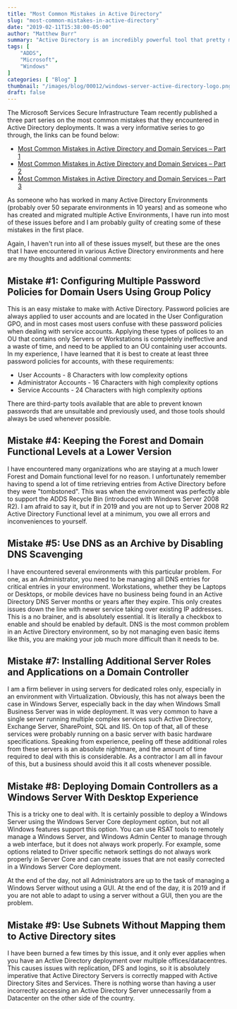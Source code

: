 ```yaml
---
title: "Most Common Mistakes in Active Directory"
slug: "most-common-mistakes-in-active-directory"
date: "2019-02-11T15:38:00-05:00"
author: "Matthew Burr"
summary: "Active Directory is an incredibly powerful tool that pretty much every business relies on for user authentication and management. That doesn’t mean that people set it up properly though, and Microsoft has provided a very good guide on how to avoid those mistakes."
tags: [
    "ADDS",
    "Microsoft",
    "Windows"
]
categories: [ "Blog" ]
thumbnail: "/images/blog/00012/windows-server-active-directory-logo.png"
draft: false
---
```


The Microsoft Services Secure Infrastructure Team recently published a three part series on the most common mistakes that they encountered in Active Directory deployments. It was a very informative series to go through, the links can be found below:

* [Most Common Mistakes in Active Directory and Domain Services – Part 1](https://azurecloudai.blog/2018/12/31/most-common-mistakes-in-active-directory-and-domain-services-part-1/)
* [Most Common Mistakes in Active Directory and Domain Services – Part 2](https://azurecloudai.blog/2019/01/08/most-common-mistakes-in-active-directory-and-domain-services-part-2/)
* [Most Common Mistakes in Active Directory and Domain Services – Part 3](https://azurecloudai.blog/2019/01/27/most-common-mistakes-in-active-directory-and-domain-services-part-3/)

As someone who has worked in many Active Directory Environments (probably over 50 separate environments in 10 years) and as someone who has created and migrated multiple Active Environments, I have run into most of these issues before and I am probably guilty of creating some of these mistakes in the first place.

Again, I haven't run into all of these issues myself, but these are the ones that I have encountered in various Active Directory environments and here are my thoughts and additional comments:

## Mistake #1: Configuring Multiple Password Policies for Domain Users Using Group Policy ##

This is an easy mistake to make with Active Directory. Password policies are always applied to user accounts and are located in the User Configuration GPO, and in most cases most users confuse with these password policies when dealing with service accounts. Applying these types of polices to an OU that contains only Servers or Workstations is completely ineffective and a waste of time, and need to be applied to an OU containing user accounts. In my experience, I have learned that it is best to create at least three password policies for accounts, with these requirements:

* User Accounts - 8 Characters with low complexity options
* Administrator Accounts - 16 Characters with high complexity options
* Service Accounts - 24 Characters with high complexity options

There are third-party tools available that are able to prevent known passwords that are unsuitable and previously used, and those tools should always be used whenever possible.

## Mistake #4: Keeping the Forest and Domain Functional Levels at a Lower Version ##

I have encountered many organizations who are staying at a much lower Forest and Domain functional level for no reason. I unfortunately remember having to spend a lot of time retrieving entries from Active Directory before they were "tombstoned". This was when the environment was perfectly able to support the ADDS Recycle Bin (introduced with Windows Server 2008 R2). I am afraid to say it, but if in 2019 and you are not up to Server 2008 R2 Active Directory Functional level at a minimum, you owe all errors and inconveniences to yourself.

## Mistake #5: Use DNS as an Archive by Disabling DNS Scavenging ##

I have encountered several environments with this particular problem. For one, as an Administrator, you need to be managing all DNS entries for critical entries in your environment. Workstations, whether they be Laptops or Desktops, or mobile devices have no business being found in an Active Directory DNS Server months or years after they expire. This only creates issues down the line with newer service taking over existing IP addresses. This is a no brainer, and is absolutely essential. It is literally a checkbox to enable and should be enabled by default. DNS is the most common problem in an Active Directory environment, so by not managing even basic items like this, you are making your job much more difficult than it needs to be.

## Mistake #7: Installing Additional Server Roles and Applications on a Domain Controller ##

I am a firm believer in using servers for dedicated roles only, especially in an environment with Virtualization. Obviously, this has not always been the case in Windows Server, especially back in the day when Windows Small Business Server was in wide deployment. It was very common to have a single server running multiple complex services such Active Directory, Exchange Server, SharePoint, SQL and IIS. On top of that, all of these services were probably running on a basic server with basic hardware specifications. Speaking from experience, peeling off these additional roles from these servers is an absolute nightmare, and the amount of time required to deal with this is considerable. As a contractor I am all in favour of this, but a business should avoid this it all costs whenever possible.

## Mistake #8: Deploying Domain Controllers as a Windows Server With Desktop Experience ##

This is a tricky one to deal with. It is certainly possible to deploy a Windows Server using the Windows Server Core deployment option, but not all Windows features support this option. You can use RSAT tools to remotely manage a Windows Server, and Windows Admin Center to manage through a web interface, but it does not always work properly. For example, some options related to Driver specific network settings do not always work properly in Server Core and can create issues that are not easily corrected in a Windows Server Core deployment.

At the end of the day, not all Administrators are up to the task of managing a Windows Server without using a GUI. At the end of the day, it is 2019 and if you are not able to adapt to using a server without a GUI, then you are the problem.

## Mistake #9: Use Subnets Without Mapping them to Active Directory sites ##

I have been burned a few times by this issue, and it only ever applies when you have an Active Directory deployment over multiple offices/datacentres. This causes issues with replication, DFS and logins, so it is absolutely imperative that Active Directory Servers is correctly mapped with Active Directory Sites and Services. There is nothing worse than having a user incorrectly accessing an Active Directory Server unnecessarily from a Datacenter on the other side of the country.
